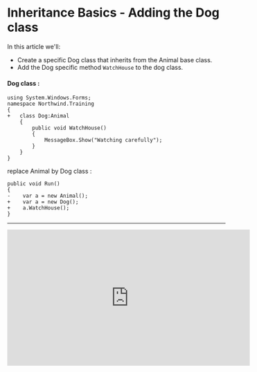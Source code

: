 ﻿# Inheritance Basics - Adding the Dog class 

In this article we'll:
* Create a specific Dog class that inherits from the Animal base class.
* Add the Dog specific method `WatchHouse` to the dog class.

#### Dog class :
```csdiff
using System.Windows.Forms;
namespace Northwind.Training
{
+   class Dog:Animal
    {
        public void WatchHouse()
        {
            MessageBox.Show("Watching carefully");
        }
    }
}

```

replace Animal by Dog class : 
```csdiff
public void Run()
{
-    var a = new Animal();
+    var a = new Dog();
+    a.WatchHouse();
}
```
---
<iframe width="560" height="315" src="https://www.youtube.com/embed/ai0m24Oy6nY?list=PL1DEQjXG2xnKI3TL-gsy91eXbh3ytOt6h" frameborder="0" allowfullscreen></iframe>

